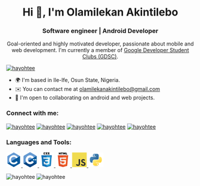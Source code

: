<h1 align="center">Hi 👋, I'm Olamilekan Akintilebo</h1>
<h3 align="center">Software engineer | Android Developer</h3>

<p align="center">Goal-oriented and highly motivated developer, passionate about mobile and web development. I'm currently a member of 
  <a href="gdsc.community.dev/obafemi-awolowo-university/">Google Developer Student Clubs (GDSC)</a>.</p>       

<p align="left"> <a href="https://twitter.com/hayohtee" target="blank"><img src="https://img.shields.io/twitter/follow/hayohtee?logo=twitter&style=for-the-badge" alt="hayohtee" /></a> </p>

* 🌍  I'm based in Ile-Ife, Osun State, Nigeria.
* ✉️  You can contact me at [olamilekanakintilebo@gmail.com](mailto:olamilekanakintilebo@gmail.com)
* 🤝  I'm open to collaborating on android and web projects.

<h3 align="left">Connect with me:</h3>
<p align="left">
<a href="https://twitter.com/hayohtee" target="blank"><img align="center" src="https://raw.githubusercontent.com/rahuldkjain/github-profile-readme-generator/master/src/images/icons/Social/twitter.svg" alt="hayohtee" height="30" width="40" /></a>
<a href="https://linkedin.com/in/hayohtee" target="blank"><img align="center" src="https://raw.githubusercontent.com/rahuldkjain/github-profile-readme-generator/master/src/images/icons/Social/linked-in-alt.svg" alt="hayohtee" height="30" width="40" /></a>
<a href="https://www.hackerrank.com/hayohtee" target="blank"><img align="center" src="https://raw.githubusercontent.com/rahuldkjain/github-profile-readme-generator/master/src/images/icons/Social/hackerrank.svg" alt="hayohtee" height="30" width="40" /></a>
<a href="https://codeforces.com/profile/hayohtee" target="blank"><img align="center" src="https://raw.githubusercontent.com/rahuldkjain/github-profile-readme-generator/master/src/images/icons/Social/codeforces.svg" alt="hayohtee" height="30" width="40" /></a>
<a href="https://www.leetcode.com/hayohtee" target="blank"><img align="center" src="https://raw.githubusercontent.com/rahuldkjain/github-profile-readme-generator/master/src/images/icons/Social/leet-code.svg" alt="hayohtee" height="30" width="40" /></a>
</p>

<h3 align="left">Languages and Tools:</h3>
<p align="left"> <a href="https://www.cprogramming.com/" target="_blank" rel="noreferrer"> <img src="https://raw.githubusercontent.com/devicons/devicon/master/icons/c/c-original.svg" alt="c" width="40" height="40"/> </a> <a href="https://www.w3schools.com/cpp/" target="_blank" rel="noreferrer"> <img src="https://raw.githubusercontent.com/devicons/devicon/master/icons/cplusplus/cplusplus-original.svg" alt="cplusplus" width="40" height="40"/> </a> <a href="https://www.w3schools.com/css/" target="_blank" rel="noreferrer"> <img src="https://raw.githubusercontent.com/devicons/devicon/master/icons/css3/css3-original-wordmark.svg" alt="css3" width="40" height="40"/> </a> <a href="https://www.w3.org/html/" target="_blank" rel="noreferrer"> <img src="https://raw.githubusercontent.com/devicons/devicon/master/icons/html5/html5-original-wordmark.svg" alt="html5" width="40" height="40"/> </a> <a href="https://developer.mozilla.org/en-US/docs/Web/JavaScript" target="_blank" rel="noreferrer"> <img src="https://raw.githubusercontent.com/devicons/devicon/master/icons/javascript/javascript-original.svg" alt="javascript" width="40" height="40"/> </a> <a href="https://www.python.org" target="_blank" rel="noreferrer"> <img src="https://raw.githubusercontent.com/devicons/devicon/master/icons/python/python-original.svg" alt="python" width="40" height="40"/> </a> </p>


<p>
  <img height="180em" src="https://github-readme-stats.vercel.app/api?username=hayohtee&show_icons=true&theme=github_dark" alt="hayohtee" />
  <img height="180em" src="https://github-readme-stats.vercel.app/api/top-langs/?username=hayohtee&layout=compact&theme=github_dark" alt="hayohtee" />
</p>
